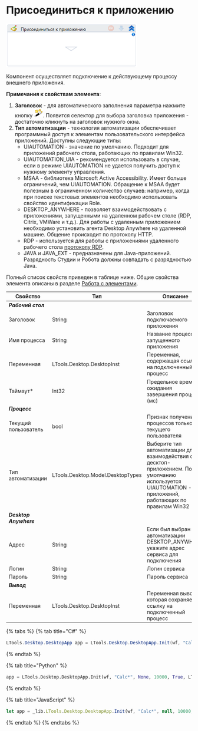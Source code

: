 # Присоединиться к приложению

![](<../../../.gitbook/assets/image (191).png>)

Компонент осуществляет подключение к действующему процессу внешнего приложения. 

**Примечания к свойствам элемента**:

1. **Заголовок** - для автоматического заполнения параметра нажмите кнопку <img src="../../../.gitbook/assets/14 (1) (2) (1) (1) (1).png" alt="" data-size="line">. Появится селектор для выбора заголовка приложения - достаточно кликнуть на заголовок нужного окна.
2. **Тип автоматизации** - технология автоматизации обеспечивает программный доступ к элементам пользовательского интерфейса приложений. Доступны следующие типы:
     * UIAUTOMATION - значение по умолчанию. Подходит для приложений рабочего стола, работающих по правилам Win32.
     * UIAUTOMATION_UIA - рекомендуется использовать в случае, если в режиме UIAUTOMATION не удается получить доступ к нужному элементу управления.
     * MSAA - библиотека Microsoft Active Accessibility. Имеет больше ограничений, чем UIAUTOMATION. Обращение к MSAA будет полезным в ограниченном количество случаев: например, когда при поиске текстовых элементов необходимо использовать свойство идентификации Role.
     * DESKTOP_ANYWHERE - позволяет взаимодействовать с приложениями, запущенными на удаленном рабочем столе (RDP, Citrix, VMWare и т.д.). Для работы с удаленным приложением необходимо установить агента Desktop Anywhere на удаленной машине. Общение происходит по протоколу HTTP.
     * RDP - используется для работы с приложениями удаленного рабочего стола [протоколу RDP](https://docs.primo-rpa.ru/primo-rpa/primo-studio/instrumenty/rdp).
     * JAVA и JAVA_EXT - предназначены для Java-приложений. Разрядность Студии и Робота должны совпадать с разрядностью Java.

Полный список свойств приведен в таблице ниже. Общие свойства элемента описаны в разделе [Работа с элементами](https://docs.primo-rpa.ru/primo-rpa/primo-studio/process/elements). 

| Свойство             | Тип                               | Описание                                                                                  |
| -------------------- | --------------------------------- | ----------------------------------------------------------------------------------------- |
| ***Рабочий стол***   |                                   |                 |
| Заголовок            | String                            | Заголовок подключаемого приложения                                                        |
| Имя процесса         | String                            | Название процесса запущенного приложения                                              |
| Переменная           | LTools.Desktop.DesktopInst        | Переменная, содержащая ссылку на подключенный процесс                                     |
| Таймаут\*            | Int32                             | Предельное время ожидания завершения процесса (мс)                                        |
| ***Процесс***        |                                   |         |
| Текущий пользователь | bool                              | Признак получения процессов только текущего пользователя                                  |
| Тип автоматизации    | LTools.Desktop.Model.DesktopTypes | Выберите тип автоматизации для взаимодействия с десктоп-приложением. По умолчанию используется UIAUTOMATION - для приложений, работающих по правилам Win32 |
|***Desktop Anywhere*** |                                  |    |
| Адрес                | String                            | Если был выбран тип автоматизации DESKTOP_ANYWHERE, укажите адрес сервиса для подключения |
| Логин                | String                            | Логин сервиса  |
| Пароль               | String                            | Пароль сервиса |
|***Вывод***           |                                   |    |
| Переменная           | LTools.Desktop.DesktopInst        | Переменная вывода, которая сохраняет ссылку на подключенный процесс |


{% tabs %}
{% tab title="C#" %}
```csharp
LTools.Desktop.DesktopApp app = LTools.Desktop.DesktopApp.Init(wf, "Calc*", null, 10000, true, LTools.Desktop.Model.DesktopTypes.UIAUTOMATION);
```
{% endtab %}

{% tab title="Python" %}
```python
app = LTools.Desktop.DesktopApp.Init(wf, "Calc*", None, 10000, True, LTools.Desktop.Model.DesktopTypes.UIAUTOMATION)
```
{% endtab %}

{% tab title="JavaScript" %}
```javascript
let app = _lib.LTools.Desktop.DesktopApp.Init(wf, "Calc*", null, 10000, true, _lib.LTools.Desktop.Model.DesktopTypes.UIAUTOMATION);
```
{% endtab %}
{% endtabs %}
